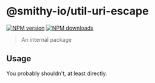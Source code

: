 # @smithy-io/util-uri-escape

[![NPM version](https://img.shields.io/npm/v/@smithy-io/util-uri-escape/latest.svg)](https://www.npmjs.com/package/@smithy-io/util-uri-escape)
[![NPM downloads](https://img.shields.io/npm/dm/@smithy-io/util-uri-escape.svg)](https://www.npmjs.com/package/@smithy-io/util-uri-escape)

> An internal package

## Usage

You probably shouldn't, at least directly.
